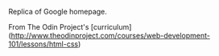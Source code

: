 Replica of Google homepage.

From The Odin Project's [curriculum] (http://www.theodinproject.com/courses/web-development-101/lessons/html-css)